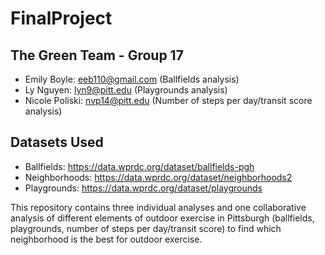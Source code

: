 # FinalProject
## The Green Team - Group 17
 - Emily Boyle: eeb110@gmail.com (Ballfields analysis)
 - Ly Nguyen: lyn9@pitt.edu (Playgrounds analysis)
 - Nicole Poliski: nvp14@pitt.edu (Number of steps per day/transit score analysis)
## Datasets Used
 - Ballfields: https://data.wprdc.org/dataset/ballfields-pgh
 - Neighborhoods: https://data.wprdc.org/dataset/neighborhoods2
 - Playgrounds: https://data.wprdc.org/dataset/playgrounds


This repository contains three individual analyses and one collaborative analysis of different elements of outdoor exercise in Pittsburgh (ballfields, playgrounds, number of steps per day/transit score) to find which neighborhood is the best for outdoor exercise.
